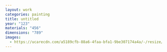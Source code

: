```yaml
---
layout: work
categories: painting
title: untitled
year: "123"
materials: "456"
dimensions: "789"
images:
  - https://ucarecdn.com/a5189cfb-88a6-4faa-bfa1-9be307174a4a/-/resize/2400/-/quality/lightest/-/format/auto/
---
```

